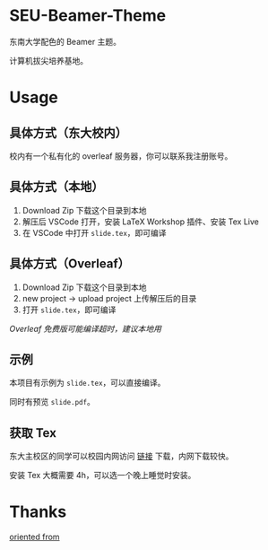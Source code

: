 # SEU-Beamer-Theme

东南大学配色的 Beamer 主题。

计算机拔尖培养基地。

# Usage

## 具体方式（东大校内）

校内有一个私有化的 overleaf 服务器，你可以联系我注册账号。

## 具体方式（本地）

1. Download Zip 下载这个目录到本地
2. 解压后 VSCode 打开，安装 LaTeX Workshop 插件、安装 Tex Live
3. 在 VSCode 中打开 `slide.tex`，即可编译

## 具体方式（Overleaf）

1. Download Zip 下载这个目录到本地
2. new project -> upload project 上传解压后的目录
3. 打开 `slide.tex`，即可编译

*Overleaf 免费版可能编译超时，建议本地用*

## 示例

本项目有示例为 `slide.tex`，可以直接编译。

同时有预览 `slide.pdf`。

## 获取 Tex

东大主校区的同学可以校园内网访问 [链接](https://pan.m5d431.cn/share/eYg2t8IO) 下载，内网下载较快。

安装 Tex 大概需要 4h，可以选一个晚上睡觉时安装。

# Thanks

[oriented from](https://github.com/GuanxingLu/SEU-beamer-latex-slide/tree/main)
